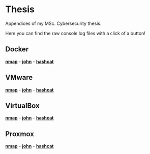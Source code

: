 # Thesis
Appendices of my MSc. Cybersecurity thesis.

Here you can find the raw console log files with a click of a button!

## Docker

**[nmap](https://github.com/kahyalar/Thesis/blob/master/Docker/nmap.md)** - **[john](https://github.com/kahyalar/Thesis/blob/master/Docker/john.md)** - **[hashcat](https://github.com/kahyalar/Thesis/blob/master/Docker/hashcat.md)**

## VMware

**[nmap](https://github.com/kahyalar/Thesis/blob/master/VMware/nmap.md)** - **[john](https://github.com/kahyalar/Thesis/blob/master/VMware/john.md)** - **[hashcat](https://github.com/kahyalar/Thesis/blob/master/VMware/hashcat.md)**

## VirtualBox

**[nmap](https://github.com/kahyalar/Thesis/blob/master/VirtualBox/nmap.md)** - **[john](https://github.com/kahyalar/Thesis/blob/master/VirtualBox/john.md)** - **[hashcat](https://github.com/kahyalar/Thesis/blob/master/VirtualBox/hashcat.md)**

## Proxmox

**[nmap](https://github.com/kahyalar/Thesis/blob/master/Proxmox/nmap.md)** - **[john](https://github.com/kahyalar/Thesis/blob/master/Proxmox/john.md)** - **[hashcat](https://github.com/kahyalar/Thesis/blob/master/Proxmox/hashcat.md)**



